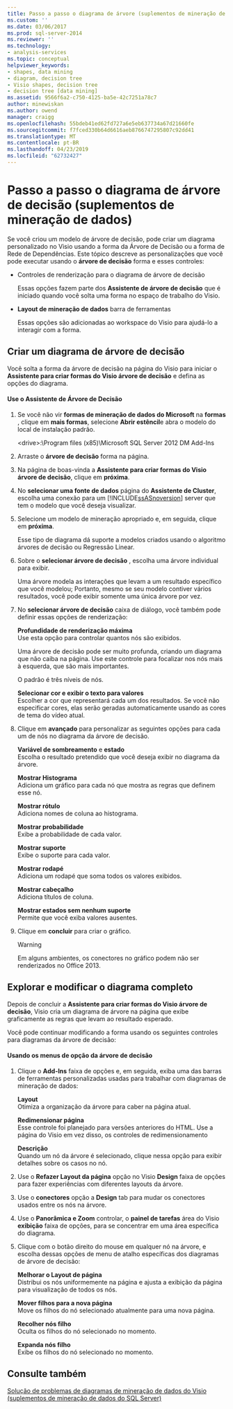 ```yaml
---
title: Passo a passo o diagrama de árvore (suplementos de mineração de dados) de decisão | Microsoft Docs
ms.custom: ''
ms.date: 03/06/2017
ms.prod: sql-server-2014
ms.reviewer: ''
ms.technology:
- analysis-services
ms.topic: conceptual
helpviewer_keywords:
- shapes, data mining
- diagram, decision tree
- Visio shapes, decision tree
- decision tree [data mining]
ms.assetid: 9566f6a2-c750-4125-ba5e-42c7251a78c7
author: minewiskan
ms.author: owend
manager: craigg
ms.openlocfilehash: 55bdeb41ed62fd727a6e5eb637734a67d21660fe
ms.sourcegitcommit: f7fced330b64d6616aeb8766747295807c92dd41
ms.translationtype: MT
ms.contentlocale: pt-BR
ms.lasthandoff: 04/23/2019
ms.locfileid: "62732427"
---
```

# <a name="decision-tree-diagram-walkthrough--data-mining-add-ins"></a>Passo a passo o diagrama de árvore de decisão (suplementos de mineração de dados)
  Se você criou um modelo de árvore de decisão, pode criar um diagrama personalizado no Visio usando a forma da Árvore de Decisão ou a forma de Rede de Dependências. Este tópico descreve as personalizações que você pode executar usando o **árvore de decisão** forma e esses controles:  
  
-   Controles de renderização para o diagrama de árvore de decisão  
  
     Essas opções fazem parte dos **Assistente de árvore de decisão** que é iniciado quando você solta uma forma no espaço de trabalho do Visio.  
  
-   **Layout de mineração de dados** barra de ferramentas  
  
     Essas opções são adicionadas ao workspace do Visio para ajudá-lo a interagir com a forma.  
  
## <a name="build-a-decision-tree-diagram"></a>Criar um diagrama de árvore de decisão  
 Você solta a forma da árvore de decisão na página do Visio para iniciar o **Assistente para criar formas do Visio árvore de decisão** e defina as opções do diagrama.  
  
#### <a name="use-the-decision-tree-wizard"></a>Use o Assistente de Árvore de Decisão  
  
1.  Se você não vir **formas de mineração de dados do Microsoft** na **formas** , clique em **mais formas**, selecione **Abrir estêncil**e abra o modelo do local de instalação padrão.  
  
     \<drive>:\Program files (x85)\Microsoft SQL Server 2012 DM Add-Ins  
  
2.  Arraste o **árvore de decisão** forma na página.  
  
3.  Na página de boas-vinda a **Assistente para criar formas do Visio árvore de decisão**, clique em **próxima**.  
  
4.  No **selecionar uma fonte de dados** página do **Assistente de Cluster**, escolha uma conexão para um [!INCLUDE[ssASnoversion](../includes/ssasnoversion-md.md)] server que tem o modelo que você deseja visualizar.  
  
5.  Selecione um modelo de mineração apropriado e, em seguida, clique em **próxima**.  
  
     Esse tipo de diagrama dá suporte a modelos criados usando o algoritmo árvores de decisão ou Regressão Linear.  
  
6.  Sobre o **selecionar árvore de decisão** , escolha uma árvore individual para exibir.  
  
     Uma árvore modela as interações que levam a um resultado específico que você modelou; Portanto, mesmo se seu modelo contiver vários resultados, você pode exibir somente uma única árvore por vez.  
  
7.  No **selecionar árvore de decisão** caixa de diálogo, você também pode definir essas opções de renderização:  
  
     **Profundidade de renderização máxima**  
     Use esta opção para controlar quantos nós são exibidos.  
  
     Uma árvore de decisão pode ser muito profunda, criando um diagrama que não caiba na página. Use este controle para focalizar nos nós mais à esquerda, que são mais importantes.  
  
     O padrão é três níveis de nós.  
  
     **Selecionar cor e exibir o texto para valores**  
     Escolher a cor que representará cada um dos resultados. Se você não especificar cores, elas serão geradas automaticamente usando as cores de tema do vídeo atual.  
  
8.  Clique em **avançado** para personalizar as seguintes opções para cada um de nós no diagrama da árvore de decisão.  
  
     **Variável de sombreamento** e **estado**  
     Escolha o resultado pretendido que você deseja exibir no diagrama da árvore.  
  
     **Mostrar Histograma**  
     Adiciona um gráfico para cada nó que mostra as regras que definem esse nó.  
  
     **Mostrar rótulo**  
     Adiciona nomes de coluna ao histograma.  
  
     **Mostrar probabilidade**  
     Exibe a probabilidade de cada valor.  
  
     **Mostrar suporte**  
     Exibe o suporte para cada valor.  
  
     **Mostrar rodapé**  
     Adiciona um rodapé que soma todos os valores exibidos.  
  
     **Mostrar cabeçalho**  
     Adiciona títulos de coluna.  
  
     **Mostrar estados sem nenhum suporte**  
     Permite que você exiba valores ausentes.  
  
9. Clique em **concluir** para criar o gráfico.  
  
    > [!WARNING]  
    >  Em alguns ambientes, os conectores no gráfico podem não ser renderizados no Office 2013.  
  
## <a name="explore-and-modify-the-finished-diagram"></a>Explorar e modificar o diagrama completo  
 Depois de concluir a **Assistente para criar formas do Visio árvore de decisão**, Visio cria um diagrama de árvore na página que exibe graficamente as regras que levam ao resultado esperado.  
  
 Você pode continuar modificando a forma usando os seguintes controles para diagramas da árvore de decisão:  
  
#### <a name="using-the-decision-tree-option-menus"></a>Usando os menus de opção da árvore de decisão  
  
1.  Clique o **Add-Ins** faixa de opções e, em seguida, exiba uma das barras de ferramentas personalizadas usadas para trabalhar com diagramas de mineração de dados:  
  
     **Layout**  
     Otimiza a organização da árvore para caber na página atual.  
  
     **Redimensionar página**  
     Esse controle foi planejado para versões anteriores do HTML. Use a página do Visio em vez disso, os controles de redimensionamento  
  
     **Descrição**  
     Quando um nó da árvore é selecionado, clique nessa opção para exibir detalhes sobre os casos no nó.  
  
2.  Use o **Refazer Layout da página** opção no Visio **Design** faixa de opções para fazer experiências com diferentes layouts da árvore.  
  
3.  Use o **conectores** opção a **Design** tab para mudar os conectores usados entre os nós na árvore.  
  
4.  Use o **Panorâmica e Zoom** controlar, o **painel de tarefas** área do Visio **exibição** faixa de opções, para se concentrar em uma área específica do diagrama.  
  
5.  Clique com o botão direito do mouse em qualquer nó na árvore, e escolha dessas opções de menu de atalho específicas dos diagramas de árvore de decisão:  
  
     **Melhorar o Layout de página**  
     Distribui os nós uniformemente na página e ajusta a exibição da página para visualização de todos os nós.  
  
     **Mover filhos para a nova página**  
     Move os filhos do nó selecionado atualmente para uma nova página.  
  
     **Recolher nós filho**  
     Oculta os filhos do nó selecionado no momento.  
  
     **Expanda nós filho**  
     Exibe os filhos do nó selecionado no momento.  
  
## <a name="see-also"></a>Consulte também  
 [Solução de problemas de diagramas de mineração de dados do Visio &#40;suplementos de mineração de dados do SQL Server&#41;](troubleshooting-visio-data-mining-diagrams-sql-server-data-mining-add-ins.md)  
  
  
